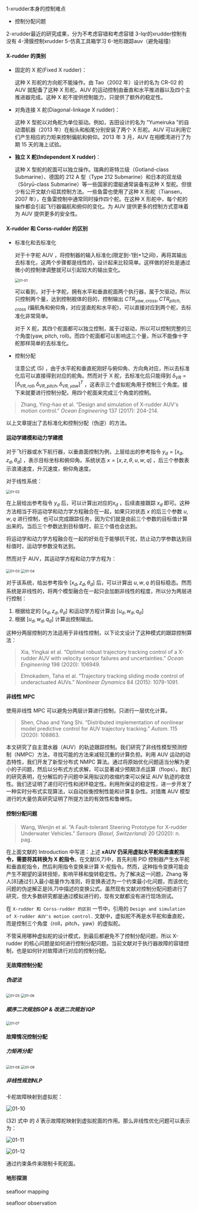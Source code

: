 1-xrudder本身的控制难点

- 控制分配问题

2-xrudder最近的研究成果，分为不考虑容错和考虑容错
3-lqr的xrudder控制有没有
4-滑膜控制xrudder
5-仿真工具箱学习
6-地形跟踪auv（避免碰撞）



#### X-rudder 的类别

- 固定的 X 舵(Fixed X rudder)：

  这种 X 形舵的方向舵不能操作。由 Tao（2002 年）设计的名为 CR-02 的 AUV 就配备了这种 X 形舵。AUV 的运动控制由垂直和水平推进器以及四个主推进器完成。这种 X 舵不提供控制能力，只提供了额外的稳定性。

- 对角连接 X 舵(Diagonal-linkage X rudder)：

  这种 X 型舵以对角舵为单位驱动。例如，吉田设计的名为 "Yumeiruka "的自动潜航器（2013 年）在船头和船尾分别安装了两个 X 形舵。AUV 可以利用它们产生相应的力矩来控制偏航和俯仰。2013 年 3 月，AUV 在相模湾进行了为期 15 天的海上试验。

- **独立 X 舵(Independent X rudder)**：

  这种 X 型舵的舵面可以独立操作。瑞典的哥特兰级（Gotland-class Submarine）、德国的 212 A 型（Type 212 Submarine）和日本的双龙级（Sōryū-class Submarine）等一些国家的潜艇通常装备有这种 X 型舵。但很少有公开文献介绍其控制方法。一些鱼雷也使用了这种 X 形舵（Tiansen，2007 年），在鱼雷控制中通常同时操作四个舵。在这种 X 形舵中，每个舵的操作都会引起飞行器偏航和俯仰的变化。为 AUV 提供更多的控制方式意味着为 AUV 提供更多的安全性。



#### X-rudder 和 Corss-rudder 的区别

- 标准化和去标准化

  对于十字舵 AUV ，将控制器的输入标准化(限定到-1到+1之间)，再将其输出去标准化，这两个步骤都是线性的，设计起来比较简单。这样做的好处是通过微小的控制律调整就可以引起较大的输出变化。

  <img src=".\image\01-01.png" alt="01-01" style="zoom:67%;" />

  可以看到，对于十字舵，拥有水平和垂直舵面两个执行器，属于欠驱动，所以只控制两个量，达到控制舰体的目的，控制输出 $CTR_{yaw,cross},CTR_{pitch,cross}$ (偏航角和俯仰角，对应竖直舵和水平舵)，可以直接对应到两个舵，去标准化非常简单。

  对于 X 舵，其四个舵面都可以独立控制，属于过驱动，所以可以控制完整的三个角度(yaw, pitch, roll)。而四个舵面都可以影响这三个量，所以不能像十字舵那样简单的去标准化。

- 控制分配

  注意公式 (5) ，由于水平舵和垂直舵刚好与俯仰角、方向角对应，所以去标准化后可以直接得到对应的舵角。然而对于 X 舵，去标准化后只能得到 $\delta_{VR}=[\delta_{VR,roll}, \delta_{VR,pitch}, \delta_{VR,yaw}]^T$ ，这表示三个虚拟舵角用于控制三个角度。接下来就要进行控制分配，用四个舵面来完成三个角度的控制。

> Zhang, Ying-hao et al. “Design and simulation of X-rudder AUV's motion control.” *Ocean Engineering* 137 (2017): 204-214.

以上文章提出了去标准化和控制分配（伪逆）的方法。



#### 运动学建模和动力学建模

对于飞行器或水下航行器，以垂直面控制为例，上层给出的参考指令 $y_d=[x_d,z_d,\theta_d]$ ，表示目标坐标和俯仰角。系统状态 $x=[x,z,\theta,u,w,q]$ ，后三个参数表示浪涌速度，升沉速度，俯仰角速度。

对于线性系统：

<img src=".\image\01-02.png" alt="01-02" style="zoom:67%;" />

在上层给出参考指令 $y_d$ 后，可以计算出对应的$x_d$ ，后续直接跟踪 $x_d$ 即可。这种方法相当于将运动学和动力学方程融合在一起，如果只对状态 $x$ 的后三个参数 $u,w,q$ 进行控制，也可以完成跟踪任务，因为它们就是由前三个参数的目标值计算出来的。当后三个参数达到目标值时，前三个值也会达到。

将运动学和动力学方程融合在一起的好处在于能够抗干扰，防止动力学参数达到目标值时，运动学参数没有达到。

然而对于 AUV，其运动学方程和动力学方程为：

<img src=".\image\01-03.png" alt="01-03" style="zoom:67%;" />

<img src=".\image\01-04.png" alt="01-04" style="zoom:67%;" />

对于该系统，给出参考指令 $[x_d,z_d,\theta_d]$ 后，可以计算出 $u,w,q$ 的目标稳态。然而系统是非线性的，将两个模型融合在一起只会加剧非线性的程度，所以分为两层进行控制：

1. 根据给定的 $[x_d,z_d,\theta_d]$ 和运动学方程计算出 $[u_d,w_d,q_d]$ 
2. 根据 $[u_d,w_d,q_d]$ 计算出控制输出。

这种分两层控制的方法适用于非线性控制，以下论文设计了这种模式的跟踪控制算法：

> Xia, Yingkai et al. “Optimal robust trajectory tracking control of a X-rudder AUV with velocity sensor failures and uncertainties.” *Ocean Engineering* 198 (2020): 106949.

> Elmokadem, Taha et al. “Trajectory tracking sliding mode control of underactuated AUVs.” *Nonlinear Dynamics* 84 (2015): 1079-1091.

#### 非线性 MPC

使用非线性 MPC 可以避免分两层计算进行控制，只进行一层优化计算。

> Shen, Chao and Yang Shi. “Distributed implementation of nonlinear model predictive control for AUV trajectory tracking.” *Autom.* 115 (2020): 108863.

本文研究了自主潜水器（AUV）的轨迹跟踪控制。我们研究了非线性模型预测控制（NMPC）方法，寻找可能的方法来减轻沉重的计算负担。利用 AUV 运动的动态特性，我们开发了新型分布式 NMPC 算法。通过将原始优化问题适当分解为更小的子问题，然后以分布式方式求解，可以显著减少预期浮点运算（flops）。我们的研究表明，在分解后的子问题中采用拟议的收缩约束可以保证 AUV 轨迹的收敛性。我们还证明了递归可行性和闭环稳定性。利用所保证的稳定性，进一步开发了一种实时分布式实现算法，以自动权衡控制性能和计算复杂性。对猎鹰 AUV 模型进行的大量仿真研究证明了所提方法的有效性和鲁棒性。



#### 控制分配问题

> Wang, Wenjin et al. “A Fault-tolerant Steering Prototype for X-rudder Underwater Vehicles.” *Sensors (Basel, Switzerland)* 20 (2020): n. pag.

在上面文献的 Introduction 中写道：上述 **xAUV 仍采用虚拟水平舵和垂直舵指令，需要将其转换为 X 舵指令**。在文献[6,7]中，首先利用 PID 控制器产生水平舵和垂直舵指令，然后利用指令变换来计算 X-舵指令。然而，这种指令变换可能会产生不期望的滚转扭矩，影响平移和旋转稳定性。为了解决这一问题，Zhang 等人[8]通过引入最小能量作为准则，将变换表述为一个约束最小化问题，而该优化问题的伪逆解正是[6,7]中描述的变换公式。虽然现有文献对控制分配问题进行了研究，但大多数研究都是通过模拟进行的，现有文献都没有进行现场测试。

在 `X-rudder 和 Corss-rudder 的区别` 一节中，引用的	`Design and simulation of X-rudder AUV's motion control.` 文献中，虚拟舵不再是水平舵和垂直舵，而是控制三个角度（roll，pitch，yaw）的虚拟舵。

不管采用哪种虚拟舵的设计模式，到最后都避免不了控制分配问题，所以 X-rudder 的核心问题是如何进行控制分配问题。当前文献对于执行器故障的容错控制，也是如何针对故障进行对应的控制分配。



#### 无故障控制分配

##### 伪逆法

<img src=".\image\01-05.png" alt="01-05" style="zoom:67%;" />

<img src=".\image\01-06.png" alt="01-06" style="zoom:67%;" />

##### 顺序二次规划SQP & 改进二次规划 IQP

<img src=".\image\01-07.png" alt="01-07" style="zoom:67%;" />



#### 故障情况控制分配

##### 力矩再分配

<img src=".\image\01-08.png" alt="01-08" style="zoom:67%;" />

<img src=".\image\01-09.png" alt="01-09" style="zoom:67%;" />

##### 非线性规划NLP

卡舵故障映射到虚拟舵：

![01-10](.\image\01-10.png)

(32) 式中 的 $\bar{\delta}$ 表示故障舵映射到虚拟舵面的作用。那么非线性优化问题可以表示为：

![01-11](.\image\01-11.png)

![01-12](.\image\01-12.png)

通过约束条件来限制卡死舵面。



#### 地形探测

seafloor mapping

seafloor observation
